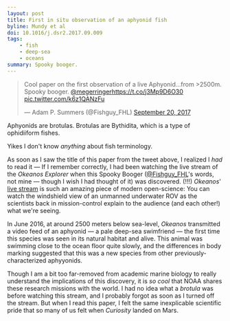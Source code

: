 ```yaml
---
layout: post
title: First in situ observation of an aphyonid fish
byline: Mundy et al
doi: 10.1016/j.dsr2.2017.09.009
tags:
    - fish
    - deep-sea
    - oceans
summary: Spooky booger.
---
```


<blockquote class="twitter-tweet" data-lang="en"><p lang="en" dir="ltr">Cool paper on the first observation of a live Aphyonid...from &gt;2500m. Spooky booger. <a href="https://twitter.com/megerringer">@megerringer</a><a href="https://t.co/j3Mp9D6O30">https://t.co/j3Mp9D6O30</a> <a href="https://t.co/k6z1QANzFu">pic.twitter.com/k6z1QANzFu</a></p>&mdash; Adam P. Summers (@Fishguy_FHL) <a href="https://twitter.com/Fishguy_FHL/status/910644790697455616">September 20, 2017</a></blockquote>
<script async src="//platform.twitter.com/widgets.js" charset="utf-8"></script>

Aphyonids are brotulas. Brotulas are Bythidita, which is a type of ophidiiform fishes.

Yikes I don't know _anything_ about fish terminology.

As soon as I saw the title of this paper from the tweet above, I realized I _had_ to read it — If I remember correctly, I had been watching the live stream of the _Okeanos Explorer_ when this Spooky Booger ([@Fishguy_FHL](https://twitter.com/Fishguy_FHL)'s words, not mine — though I wish I had thought of it) was discovered. (!!!) _Okeanos_' [live stream](https://www.youtube.com/channel/UCe_3CoEeinvPMze2u_aENBg) is such an amazing piece of modern open-science: You can watch the windshield view of an unmanned underwater ROV as the scientists back in mission-control explain to the audience (and each other!) what we're seeing.

In June 2016, at around 2500 meters below sea-level, _Okeanos_ transmitted a video feed of an aphyonid — a pale deep-sea swimfriend — the first time this species was seen in its natural habitat and alive. This animal was swimming close to the ocean floor quite slowly, and the differences in body marking suggested that this was a new species from other previously-characterized aphyyonids.  

Though I am a bit too far-removed from academic marine biology to really understand the implications of this discovery, it is _so cool_ that NOAA shares these research missions with the world. I had no idea what a _brotula_ was before watching this stream, and I probably forgot as soon as I turned off the stream. But when I read this paper, I felt the same inexplicable scientific pride that so many of us felt when _Curiosity_ landed on Mars.
